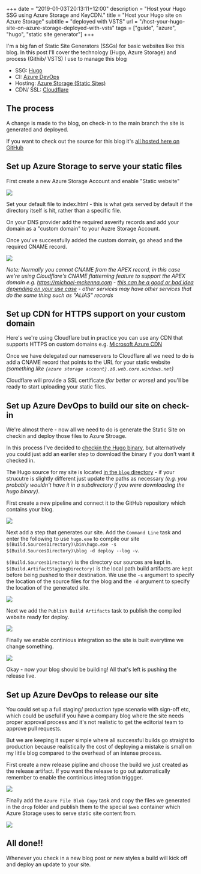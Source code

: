 +++
date = "2019-01-03T20:13:11+12:00"
description = "Host your Hugo SSG using Azure Storage and KeyCDN."
title = "Host your Hugo site on Azure Storage"
subtitle = "deployed with VSTS"
url = "/host-your-hugo-site-on-azure-storage-deployed-with-vsts"
tags = ["guide", "azure", "hugo", "static site generator"]
+++

I'm a big fan of Static Site Generators (SSGs) for basic websites like this blog. In this post I'll cover the technology (Hugo, Azure Storage) and process (Githib/ VSTS) I use to manage this blog

* SSG: [Hugo](https://gohugo.io/)
* CI: [Azure DevOps](https://visualstudio.microsoft.com/team-services/)
* Hosting: [Azure Storage (Static Sites)](https://docs.microsoft.com/en-us/azure/storage/blobs/storage-blob-static-website)
* CDN/ SSL: [Cloudflare](https://www.cloudflare.com/)

## The process

A change is made to the blog, on check-in to the main branch the site is generated and deployed.

If you want to check out the source for this blog it's [all hosted here on GitHub](https://github.com/myquay/michaelmckenna.com)

## Set up Azure Storage to serve your static files

First create a new Azure Storage Account and enable "Static website"

![](/images/azure-static-site.png)

Set your default file to index.html - this is what gets served by default if the directory itself is hit, rather than a specific file.

On your DNS provider add the required asverify records and add your domain as a "custom domain" to your Auzre Storage Account.

Once you've successfully added the custom domain, go ahead and the required CNAME record.

![](/images/azure-static-site-custom-domain.png)

_Note: Normally you cannot CNAME from the APEX record, in this case we're using Cloudflare's CNAME flatterning feature to support the APEX domain e.g. https://michael-mckenna.com - [this can be a good or bad idea depending on your use case](/should-i-use-www-or-not/) - other services may have other services that do the same thing such as "ALIAS" records_

## Set up CDN for HTTPS support on your custom domain

Here's we're using Cloudflare but in practice you can use any CDN that supports HTTPS on custom domains e.g. [Microsoft Azure CDN](https://docs.microsoft.com/en-us/azure/storage/blobs/storage-https-custom-domain-cdn)

Once we have delegated our nameservers to Cloudflare all we need to do is add a CNAME record that points to the URL for your static website _(something like `{azure storage account}.z8.web.core.windows.net`)_

Cloudflare will provide a SSL certificate _(for better or worse)_ and you'll be ready to start uploading your static files.

## Set up Azure DevOps to build our site on check-in

We're almost there - now all we need to do is generate the Static Site on checkin and deploy those files to Azure Stroage.

In this process I've decided to [checkin the Hugo binary](https://github.com/myquay/michaelmckenna.com/tree/master/bin), but alternatively you could just add an eariler step to download the binary if you don't want it checked in.

The Hugo source for my site is located [in the `blog` directory](https://github.com/myquay/michaelmckenna.com/tree/master/blog) - if your strucutre is slightly different just update the paths as necessary _(e.g. you probably wouldn't have it in a subdirectory if you were downloading the hugo binary)_.

First create a new pipeline and connect it to the GitHub repository which contains your blog.

![](/images/azure-devops-pipeline.png)

Next add a step that generates our site. Add the `Command Line` task and enter the following to use `hugo.exe` to compile our site `$(Build.SourcesDirectory)\bin\hugo.exe -s $(Build.SourcesDirectory)\blog -d deploy --log -v`.

`$(Build.SourcesDirectory)` is the directory our sources are kept in. `$(Build.ArtifactStagingDirectory)` is the local path build artifacts are kept before being pushed to their destination. We use the `-s` argument to specify the location of the source files for the blog and the `-d` argument to specify the location of the generated site.

![](/images/azure-static-site-vsts-step-one.png)

Next we add the `Publish Build Artifacts` task to publish the compiled website ready for deploy.

![](/images/azure-static-site-vsts-step-two.png)

Finally we enable continious integration so the site is built everytime we change something.

![](/images/azure-static-site-vsts-step-three.png)

Okay - now your blog should be building! All that's left is pushing the release live.

## Set up Azure DevOps to release our site

You could set up a full staging/ production type scenario with sign-off etc, which could be useful if you have a company blog where the site needs proper approval process and it's not realistic to get the editorial team to approve pull requests. 

But we are keeping it super simple where all successful builds go straight to production because realistically the cost of deploying a mistake is small on my little blog compared to the overhead of an intense process.

First create a new release pipline and choose the build we just created as the release artifact. If you want the release to go out automatically remember to enable the continious integration triggger.

![](/images/azure-static-site-vsts-step-four.png)

Finally add the `Azure File Blob Copy` task and copy the files we generated in the `drop` folder and publish them to the special `$web` container which Azure Storage uses to serve static site content from.

![](/images/azure-static-site-vsts-step-five.png)

## All done!!

Whenever you check in a new blog post or new styles a build will kick off and deploy an update to your site.







